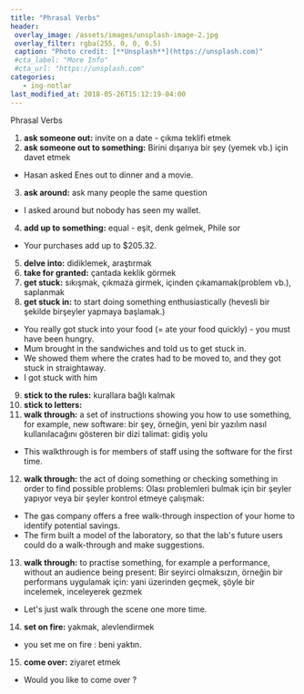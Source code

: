 ```yaml
---
title: "Phrasal Verbs"
header:
 overlay_image: /assets/images/unsplash-image-2.jpg
 overlay_filter: rgba(255, 0, 0, 0.5)
 caption: "Photo credit: [**Unsplash**](https://unsplash.com)"
 #cta_label: "More Info"
 #cta_url: "https://unsplash.com"
categories:
   - ing-notlar
last_modified_at: 2018-05-26T15:12:19-04:00
---
```


Phrasal Verbs

1. **ask someone out:** invite on a date - çıkma teklifi etmek
2. **ask someone out to something:** Birini dışarıya bir şey (yemek vb.) için davet etmek
* Hasan asked Enes out to dinner and a movie.
3. **ask around:** ask many people the same question
* I asked around but nobody has seen my wallet.
4. **add up to something:** equal - eşit, denk gelmek, Phile sor
* Your purchases add up to $205.32.
5. **delve into:** didiklemek, araştırmak
6. **take for granted:** çantada keklik görmek
7. **get stuck:** sıkışmak, çıkmaza girmek, içinden çıkamamak(problem vb.), saplanmak
8. **get stuck in:** to start doing something enthusiastically (hevesli bir şekilde birşeyler yapmaya başlamak.)
* You really got stuck into your food (= ate your food quickly) - you must have been hungry.
* Mum brought in the sandwiches and told us to get stuck in.
* We showed them where the crates had to be moved to, and they got stuck in straightaway.
* I got stuck with him
9. **stick to the rules:** kurallara bağlı kalmak
10. **stick to letters:**
11. **walk through:** a set of instructions showing you how to use something, for example, new software: bir şey, örneğin, yeni bir yazılım nasıl kullanılacağını gösteren bir dizi talimat: gidiş yolu
* This walkthrough is for members of staff using the software for the first time.
12. **walk through:** the act of doing something or checking something in order to find possible problems: Olası problemleri bulmak için bir şeyler yapıyor veya bir şeyler kontrol etmeye çalışmak:
* The gas company offers a free walk-through inspection of your home to identify potential savings.
* The firm built a model of the laboratory, so that the lab's future users could do a walk-through and make suggestions.
13. **walk through:** to practise something, for example a performance, without an audience being present: Bir seyirci olmaksızın, örneğin bir performans uygulamak için: yani üzerinden geçmek, şöyle bir incelemek, inceleyerek gezmek
* Let's just walk through the scene one more time.
14. **set on fire:** yakmak, alevlendirmek
* you set me on fire : beni yaktın.
15. **come over:** ziyaret etmek
* Would you like to come over ?
